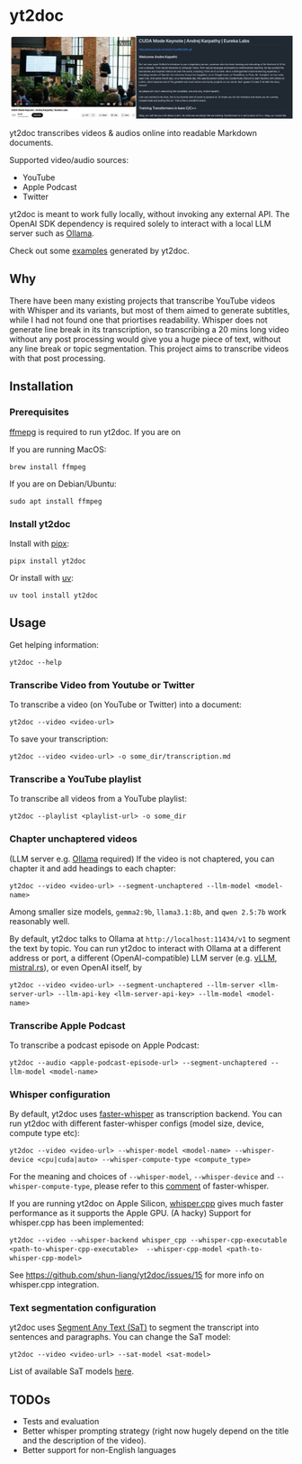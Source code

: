 # yt2doc

![Header Image](header-image.png)

yt2doc transcribes videos & audios online into readable Markdown documents.

Supported video/audio sources:
* YouTube
* Apple Podcast
* Twitter

yt2doc is meant to work fully locally, without invoking any external API. The OpenAI SDK dependency is required solely to interact with a local LLM server such as [Ollama](https://github.com/ollama/ollama).

Check out some [examples](./examples/) generated by yt2doc.

## Why

There have been many existing projects that transcribe YouTube videos with Whisper and its variants, but most of them aimed to generate subtitles, while I had not found one that priortises readability. Whisper does not generate line break in its transcription, so transcribing a 20 mins long video without any post processing would give you a huge piece of text, without any line break or topic segmentation. This project aims to transcribe videos with that post processing. 

## Installation

### Prerequisites

[ffmepg](https://www.ffmpeg.org/) is required to run yt2doc. If you are on

If you are running MacOS:

```
brew install ffmpeg
```

If you are on Debian/Ubuntu:
```
sudo apt install ffmpeg
```

### Install yt2doc

Install with [pipx](https://github.com/pypa/pipx):

```
pipx install yt2doc
```

Or install with [uv](https://github.com/astral-sh/uv):
```
uv tool install yt2doc
```

## Usage

Get helping information:

```
yt2doc --help
```

### Transcribe Video from Youtube or Twitter

To transcribe a video (on YouTube or Twitter) into a document:

```
yt2doc --video <video-url>
```

To save your transcription:

```
yt2doc --video <video-url> -o some_dir/transcription.md
```

### Transcribe a YouTube playlist

To transcribe all videos from a YouTube playlist:

```
yt2doc --playlist <playlist-url> -o some_dir
```

### Chapter unchaptered videos

(LLM server e.g. [Ollama](https://github.com/ollama/ollama) required) If the video is not chaptered, you can chapter it and add headings to each chapter:

```
yt2doc --video <video-url> --segment-unchaptered --llm-model <model-name>
```

Among smaller size models, `gemma2:9b`, `llama3.1:8b`, and `qwen 2.5:7b` work reasonably well.

By default, yt2doc talks to Ollama at `http://localhost:11434/v1` to segment the text by topic. You can run yt2doc to interact with Ollama at a different address or port, a different (OpenAI-compatible) LLM server (e.g. [vLLM](https://github.com/vllm-project/vllm), [mistral.rs](https://github.com/EricLBuehler/mistral.rs)), or even OpenAI itself, by

```
yt2doc --video <video-url> --segment-unchaptered --llm-server <llm-server-url> --llm-api-key <llm-server-api-key> --llm-model <model-name>
```

### Transcribe Apple Podcast

To transcribe a podcast episode on Apple Podcast:

```
yt2doc --audio <apple-podcast-episode-url> --segment-unchaptered --llm-model <model-name>
```

### Whisper configuration

By default, yt2doc uses [faster-whisper](https://github.com/SYSTRAN/faster-whisper) as transcription backend. You can run yt2doc with different faster-whisper configs (model size, device, compute type etc):

```
yt2doc --video <video-url> --whisper-model <model-name> --whisper-device <cpu|cuda|auto> --whisper-compute-type <compute_type>
```

For the meaning and choices of `--whisper-model`, `--whisper-device` and `--whisper-compute-type`, please refer to this [comment](https://github.com/SYSTRAN/faster-whisper/blob/v1.0.3/faster_whisper/transcribe.py#L101-L127) of faster-whisper.


If you are running yt2doc on Apple Silicon, [whisper.cpp](https://github.com/ggerganov/whisper.cpp) gives much faster performance as it supports the Apple GPU. (A hacky) Support for whisper.cpp has been implemented:

```
yt2doc --video --whisper-backend whisper_cpp --whisper-cpp-executable <path-to-whisper-cpp-executable>  --whisper-cpp-model <path-to-whisper-cpp-model>
```

See https://github.com/shun-liang/yt2doc/issues/15 for more info on whisper.cpp integration.


### Text segmentation configuration

yt2doc uses [Segment Any Text (SaT)](https://github.com/segment-any-text/wtpsplit) to segment the transcript into sentences and paragraphs. You can change the SaT model:
```
yt2doc --video <video-url> --sat-model <sat-model>
```

List of available SaT models [here](https://github.com/segment-any-text/wtpsplit?tab=readme-ov-file#available-models).

## TODOs
* Tests and evaluation
* Better whisper prompting strategy (right now hugely depend on the title and the description of the video).
* Better support for non-English languages
